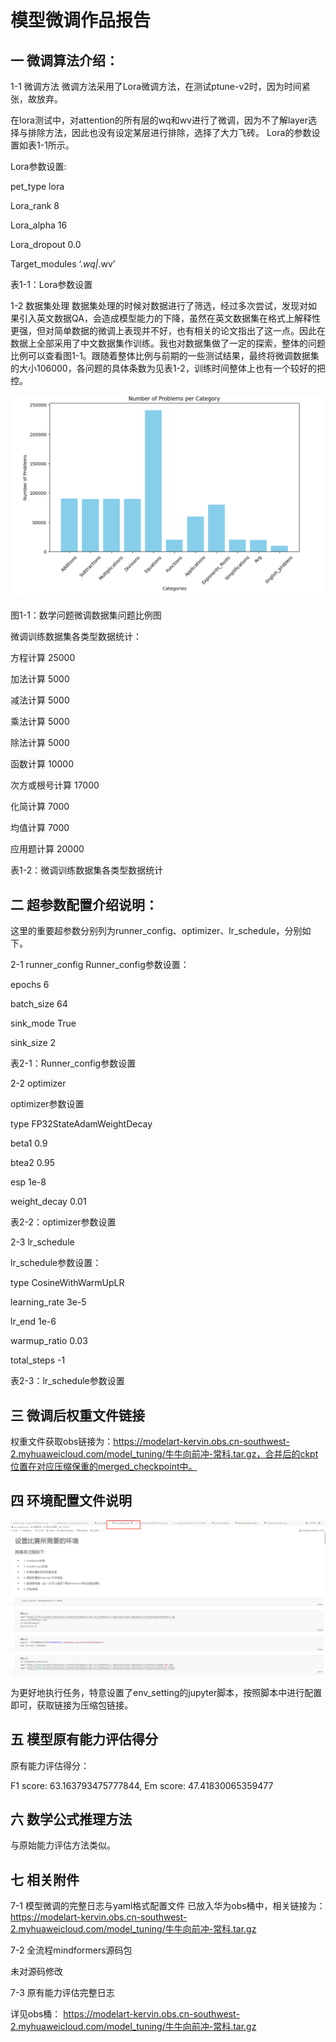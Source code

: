 # 模型微调作品报告

## 一	微调算法介绍：

1-1	微调方法
微调方法采用了Lora微调方法，在测试ptune-v2时，因为时间紧张，故放弃。

在lora测试中，对attention的所有层的wq和wv进行了微调，因为不了解layer选择与排除方法，因此也没有设定某层进行排除，选择了大力飞砖。
Lora的参数设置如表1-1所示。

Lora参数设置:

pet_type	lora

Lora_rank	8

Lora_alpha	16

Lora_dropout	0.0

Target_modules	‘.*wq|*.wv’

表1-1：Lora参数设置

1-2	数据集处理
数据集处理的时候对数据进行了筛选，经过多次尝试，发现对如果引入英文数据QA，会造成模型能力的下降，虽然在英文数据集在格式上解释性更强，但对简单数据的微调上表现并不好，也有相关的论文指出了这一点。因此在数据上全部采用了中文数据集作训练。我也对数据集做了一定的探索，整体的问题比例可以查看图1-1。跟随着整体比例与前期的一些测试结果，最终将微调数据集的大小106000，各问题的具体条数为见表1-2，训练时间整体上也有一个较好的把控。

![输入图片说明](1.png)

图1-1：数学问题微调数据集问题比例图

微调训练数据集各类型数据统计：

方程计算	25000

加法计算	5000

减法计算	5000

乘法计算	5000

除法计算	5000

函数计算	10000

次方或根号计算	17000

化简计算	7000

均值计算	7000

应用题计算	20000

表1-2：微调训练数据集各类型数据统计

## 二	超参数配置介绍说明：

这里的重要超参数分别列为runner_config、optimizer、lr_schedule，分别如下。

2-1 runner_config
Runner_config参数设置：

epochs	6

batch_size	64

sink_mode	True

sink_size	2

表2-1：Runner_config参数设置

2-2 optimizer

optimizer参数设置

type	FP32StateAdamWeightDecay

beta1	0.9

btea2	0.95

esp	1e-8

weight_decay	0.01

表2-2：optimizer参数设置

2-3 lr_schedule

lr_schedule参数设置：

type	CosineWithWarmUpLR

learning_rate	3e-5

lr_end	1e-6

warmup_ratio	0.03

total_steps	-1

表2-3：lr_schedule参数设置

## 三	微调后权重文件链接

权重文件获取obs链接为：https://modelart-kervin.obs.cn-southwest-2.myhuaweicloud.com/model_tuning/牛牛向前冲-常科.tar.gz，合并后的ckpt位置在对应压缩保重的merged_checkpoint中。

## 四	环境配置文件说明

![输入图片说明](2.png)

为更好地执行任务，特意设置了env_setting的jupyter脚本，按照脚本中进行配置即可，获取链接为压缩包链接。


## 五	模型原有能力评估得分

原有能力评估得分：

F1 score: 63.163793475777844, Em score: 47.41830065359477

## 六	数学公式推理方法

与原始能力评估方法类似。

## 七	相关附件

7-1 模型微调的完整日志与yaml格式配置文件
已放入华为obs桶中，相关链接为：
https://modelart-kervin.obs.cn-southwest-2.myhuaweicloud.com/model_tuning/牛牛向前冲-常科.tar.gz

7-2 全流程mindformers源码包

未对源码修改

7-3 原有能力评估完整日志

详见obs桶：
https://modelart-kervin.obs.cn-southwest-2.myhuaweicloud.com/model_tuning/牛牛向前冲-常科.tar.gz



